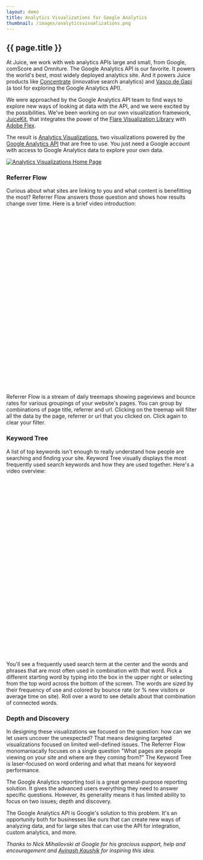 ```yaml
---
layout: demo
title: Analytics Visualizations for Google Analytics
thumbnail: /images/analyticsvisualizations.png
---
```

## {{ page.title }}

At Juice, we work with web analytics APIs large and small, from Google, comScore and Omniture. The Google Analytics API is our favorite. It powers the world's best, most widely deployed analytics site.  And it powers Juice products like [Concentrate](http://www.concentrateme.com) (innovative search analytics) and [Vasco de Gapi](http://vascodegapi.juiceanalytics.com) (a tool for exploring the Google Analytics API).

We were approached by the Google Analytics API team to find ways to explore new ways of looking at data with the API, and we were excited by the possibilities. We've been working on our own visualization framework, [JuiceKit](http://www.juicekit.org), that integrates the power of the [Flare Visualization Library](http://flare.prefuse.org/) with [Adobe Flex](http://www.adobe.com/products/flex/).

The result is [Analytics Visualizations](http://analyticsvisualizations.appspot.com), two visualizations powered by the [Google Analytics API](http://code.google.com/apis/analytics/docs/) that are free to use. You just need a Google account with access to Google Analytics data to explore your own data.

<p><a href="http://analyticsvisualizations.appspot.com"><img src="http://media.juiceanalytics.com/images/analyticsvisualizations.jpg" alt="Analytics Visualizations Home Page" title="Analytics Visualizations Home Page"></a></p>


### Referrer Flow

Curious about what sites are linking to you and what content is benefitting the most? Referrer Flow answers those question and shows how results change over time. Here is a brief video introduction:

<object width="580" height="465"><param name="movie" value="http://www.youtube.com/v/WkgFK2rshUk&hl=en_US&fs=1&"></param><param name="allowFullScreen" value="true"></param><param name="allowscriptaccess" value="always"></param><embed src="http://www.youtube.com/v/WkgFK2rshUk&hl=en_US&fs=1&" type="application/x-shockwave-flash" allowscriptaccess="always" allowfullscreen="true" width="580" height="465"></embed></object>

Referrer Flow is a stream of daily treemaps showing pageviews and bounce rates for various groupings of your website's pages. You can group by combinations of page title, referrer and url. Clicking on the treemap will filter all the data by the page, referrer or url that you clicked on. Click again to clear your filter. 

### Keyword Tree

A list of top keywords isn't enough to really understand how people are searching and finding your site. Keyword Tree visually displays the most frequently used search keywords and how they are used together. Here's a video overview:

<object width="580" height="465"><param name="movie" value="http://www.youtube.com/v/Ap0Nsm08A9o&hl=en_US&fs=1&"></param><param name="allowFullScreen" value="true"></param><param name="allowscriptaccess" value="always"></param><embed src="http://www.youtube.com/v/Ap0Nsm08A9o&hl=en_US&fs=1&" type="application/x-shockwave-flash" allowscriptaccess="always" allowfullscreen="true" width="580" height="465"></embed></object>

You'll see a frequently used search term at the center and the words and phrases that are most often used in combination with that word. Pick a different starting word by typing into the box in the upper right or selecting from the top word across the bottom of the screen. The words are sized by their frequency of use and colored by bounce rate (or % new visitors or average time on site). Roll over a word to see details about that combination of connected words.


### Depth and Discovery

In designing these visualizations we focused on the question: how can we let users uncover the unexpected? That means designing targeted visualizations focused on limited well-defined issues. The Referrer Flow monomaniacally focuses on a single question "What pages are people viewing on your site and where are they coming from?" The Keyword Tree is laser-focused on word ordering and what that means for keyword performance.

The Google Analytics reporting tool is a great general-purpose reporting solution. It gives the advanced users everything they need to answer specific questions. However, its generality means it has limited ability to focus on two issues; depth and discovery.

The Google Analytics API is Google's solution to this problem. It's an opportunity both for businesses like ours that can create new ways of analyzing data, and for large sites that can use the API for integration, custom analytics, and more. 

*Thanks to Nick Mihailovski at Google for his gracious support, help and encouragement and [Avinash Kaushik](http://www.kaushik.net/avinash/) for inspiring this idea.*